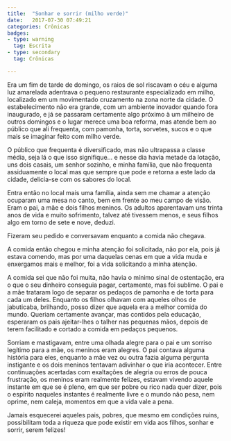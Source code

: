 ```yaml
---
title:  "Sonhar e sorrir (milho verde)"
date:   2017-07-30 07:49:21
categories: Crônicas
badges:
- type: warning
  tag: Escrita
- type: secondary
  tag: Crônicas

---
```


Era um fim de tarde de domingo, os raios de sol riscavam o céu e alguma luz amarelada adentrava o pequeno restaurante especializado em milho, localizado em um movimentado cruzamento na zona norte da cidade. O estabelecimento não era grande, com um ambiente inovador quando fora inaugurado, e já se passaram certamente algo próximo à um milheiro de outros domingos e o lugar merece uma boa reforma, mas atende bem ao público que ali frequenta, com pamonha, torta, sorvetes, sucos e o que mais se imaginar feito com milho verde.

<!--more-->

O público que frequenta é diversificado, mas não ultrapassa a classe média, seja lá o que isso signifique… e nesse dia havia metade da lotação, uns dois casais, um senhor sozinho, e minha família, que não frequenta assiduamente o local mas que sempre que pode e retorna a este lado da cidade, delicia-se com os sabores do local.

Entra então no local mais uma família, ainda sem me chamar a atenção ocuparam uma mesa no canto, bem em frente ao meu campo de visão. Eram o pai, a mãe e dois filhos meninos. Os adultos aparentavam uns trinta anos de vida e muito sofrimento, talvez até tivessem menos, e seus filhos algo em torno de sete e nove, deduzi.

Fizeram seu pedido e conversavam enquanto a comida não chegava.

A comida então chegou e minha atenção foi solicitada, não por ela, pois já estava comendo, mas por uma daquelas cenas em que a vida muda e enxergamos mais e melhor, foi a vida solicitando a minha atenção.

A comida sei que não foi muita, não havia o mínimo sinal de ostentação, era o que o seu dinheiro conseguia pagar, certamente, mas foi sublime. O pai e a mãe trataram logo de separar os pedaços de pamonha e de torta para cada um deles. Enquanto os filhos olhavam com aqueles olhos de jabuticaba, brilhando, posso dizer que aquela era a melhor comida do mundo. Queriam certamente avançar, mas contidos pela educação, esperaram os pais ajeitar-lhes o talher nas pequenas mãos, depois de terem facilitado e cortado a comida em pedaços pequenos.

Sorriam e mastigavam, entre uma olhada alegre para o pai e um sorriso legítimo para a mãe, os meninos eram alegres. O pai contava alguma história para eles, enquanto a mãe vez ou outra fazia alguma pergunta instigante e os dois meninos tentavam adivinhar o que iria acontecer. Entre continuações acertadas com exaltações de alegria ou erros de pouca frustração, os meninos eram realmente felizes, estavam vivendo aquele instante em que se é pleno, em que ser pobre ou rico nada quer dizer, pois o espírito naqueles instantes é realmente livre e o mundo não pesa, nem oprime, nem caleja, momentos em que a vida vale a pena.

Jamais esquecerei aqueles pais, pobres, que mesmo em condições ruins, possibilitam toda a riqueza que pode existir em vida aos filhos, sonhar e sorrir, serem felizes!

